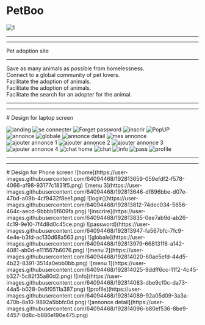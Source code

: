# PetBoo
![1](https://user-images.githubusercontent.com/64094468/192817081-0f3f1db6-d6ad-4c8a-aecc-104278befaf9.svg)
<hr><hr>
Pet adoption site
<hr>
Save as many animals as possible from homelessness.<br>
Connect to a global community of pet lovers.<br>
Facilitate the adoption of animals.<br>
Facilitate the adoption of animals.<br>
Facilitate the search for an adopter for the animal.<br>
<hr><hr>
# Design for laptop screen

![landing](https://user-images.githubusercontent.com/64094468/192811463-82902456-dce6-4c66-838c-4ee8f6dc89ee.png)
![se connecter](https://user-images.githubusercontent.com/64094468/192811512-950b1c2e-eb7e-4888-8c00-c4f2bcca787e.png)
![Forget password](https://user-images.githubusercontent.com/64094468/192811551-b36f03ff-d90e-40c4-a5e7-2af2154b6c86.png)
![inscrir](https://user-images.githubusercontent.com/64094468/192811665-4c28daf3-8ff2-4882-a3a1-00aa01d41472.png)
![PopUP](https://user-images.githubusercontent.com/64094468/192811896-9bfd7d0d-f837-4612-9194-763d05ea548b.png)
![annonce](https://user-images.githubusercontent.com/64094468/192811950-e42d08ff-4b00-426d-b0c1-aa481ef35115.png)
![globale](https://user-images.githubusercontent.com/64094468/192811959-7e758aa7-deee-423d-bbd8-ea0449a2f635.png)
![annonce detail](https://user-images.githubusercontent.com/64094468/192812009-d61876f9-94ec-431b-98b9-593d1a016653.png)
![mes annonce](https://user-images.githubusercontent.com/64094468/192812018-ba08704f-6db8-4fb1-9ef3-716dd4c18a46.png)
![ajouter annonce 1](https://user-images.githubusercontent.com/64094468/192812079-6337cf42-04c0-48f7-97f8-7dca91c4536a.png)
![ajouter annonce 2](https://user-images.githubusercontent.com/64094468/192812088-480c4bb3-046e-492c-a5b8-8386c4076788.png)
![ajouter annonce 3](https://user-images.githubusercontent.com/64094468/192812094-6b228463-2f24-4374-85df-5142849a7683.png)
![ajouter annonce 4](https://user-images.githubusercontent.com/64094468/192812098-ec323b91-4fb5-4a51-a0e5-5e0febb792c1.png)
![chat home](https://user-images.githubusercontent.com/64094468/192812149-aa0ef9ca-9e7b-4502-a93f-9fc1ad803cdb.png)
![chat](https://user-images.githubusercontent.com/64094468/192812154-eddb89d7-a677-4d77-84ed-8d1c19da07c8.png)
![info](https://user-images.githubusercontent.com/64094468/192812159-d81e89bd-dc8f-4eeb-89ea-67f8c053b57d.png)
![pass](https://user-images.githubusercontent.com/64094468/192812161-3ca37eb8-7db9-4976-8afa-a1c19f416fe8.png)
![profile](https://user-images.githubusercontent.com/64094468/192812164-4b0064f9-3bd1-45bf-8363-e10455ed736d.png)
<hr><hr>
# Design for Phone screen
![home](https://user-images.githubusercontent.com/64094468/192813659-059efdf2-f578-4066-af98-93177c1831f5.png)
![menu 3](https://user-images.githubusercontent.com/64094468/192813646-df896bbe-d07e-47bd-a09b-4cf9432f8ee1.png)
![login](https://user-images.githubusercontent.com/64094468/192813812-74dec034-5656-464c-aecd-9bbbb5f609fa.png)
![inscrire](https://user-images.githubusercontent.com/64094468/192813835-0ee7ab9d-ab26-4c19-9e10-7f4d8d0c45ce.png)
![password](https://user-images.githubusercontent.com/64094468/192813947-fa567bfc-7fc9-4e4e-b3fd-ac130d68a563.png)
![globale](https://user-images.githubusercontent.com/64094468/192813979-668131f6-a142-4081-ab0d-e111567b6076.png)
![menu 2](https://user-images.githubusercontent.com/64094468/192814020-60ae5efd-44d5-4b22-8391-3514a0ebb0bb.png)
![menu 1](https://user-images.githubusercontent.com/64094468/192814025-9ddff6cc-11f2-4c45-b327-5c82f35a80d2.png)
![info](https://user-images.githubusercontent.com/64094468/192814083-dbe9cf0c-da73-44a5-b028-0e6f0511a387.png)
![profile](https://user-images.githubusercontent.com/64094468/192814089-92a05d09-3a3a-470b-8a10-9892a5bbfc0d.png)
![annonce detail](https://user-images.githubusercontent.com/64094468/192814096-b80ef536-8be9-4457-8d8c-b886e190e475.png)
